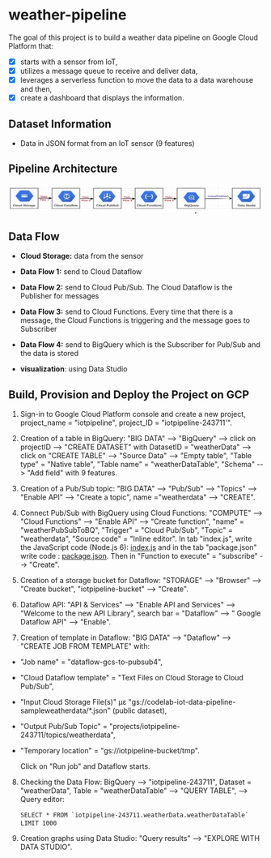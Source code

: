 # weather-pipeline

The goal of this project is to build a weather data pipeline on Google Cloud Platform that:
- [x] starts with a sensor from IoT, 
- [x] utilizes a message queue to receive and deliver data, 
- [x] leverages a serverless function to move the data to a data warehouse and then, 
- [x] create a dashboard that displays the information. 

## Dataset Information ##
- Data in JSON format from an IoT sensor (9 features)



## Pipeline Architecture ##

![pipeline](https://github.com/ioantsep/weather-pipeline/blob/main/pipeline.png)



## **Data Flow** ##
- __Cloud Storage:__ data from the sensor

- __Data Flow 1:__ send to Cloud Dataflow

- __Data Flow 2:__ send to Cloud Pub/Sub. The Cloud Dataflow is the Publisher for messages 

- __Data Flow 3:__ send to Cloud Functions. Every time that there is a message, the Cloud Functions is triggering and the message goes to Subscriber

- __Data Flow 4:__ send to BigQuery which is the  Subscriber for Pub/Sub and the data is stored

- __visualization__: using Data Studio


## **Build, Provision and Deploy the Project on GCP** ##
1. Sign-in to Google Cloud Platform console and create a new project, project_name = "iotpipeline", project_ID = "iotpipeline-243711'".

2. Creation of a table in BigQuery: "BIG DATA" --> "BigQuery" --> click on projectID --> "CREATE DATASET" with DatasetID = "weatherData" -->  click on "CREATE   TABLE" --> "Source Data" --> "Empty table", "Table type" = "Native table", "Table name" = "weatherDataTable", "Schema" --> "Add field" with 9 features. 

3. Creation of a Pub/Sub topic: "BIG DATA" --> "Pub/Sub" --> "Topics" --> "Enable API" --> "Create a topic", name ="weatherdata" --> "CREATE". 

4. Connect Pub/Sub with BigQuery using Cloud Functions: "COMPUTE" --> "Cloud Functions" --> "Enable API" --> "Create function", "name" = "weatherPubSubToBQ", "Trigger" = "Cloud Pub/Sub", "Topic" = "weatherdata", "Source code" = "Inline editor". In tab "index.js", write the JavaScript code (Node.js 6): [index.js](https://github.com/ioantsep/weather-pipeline/blob/main/index.js) and in the tab "package.json" write code : 	[package.json](https://github.com/ioantsep/weather-pipeline/blob/main/package.json). Then in "Function to execute" = "subscribe" --> "Create".	
	
5. Creation of a storage bucket for Dataflow: "STORAGE" --> "Browser" --> "Create bucket", "iotpipeline-bucket" --> "Create".

6. Dataflow API: "API & Services" --> "Enable API and Services" --> "Welcome to the new API Library", search bar = "Dataflow" --> " Google Dataflow API" --> "Enable".

7. Creation of template in Dataflow: "BIG DATA" --> "Dataflow" --> "CREATE JOB FROM TEMPLATE" with:
 - "Job name" = "dataflow-gcs-to-pubsub4", 
 - "Cloud Dataflow template" = "Text Files on Cloud Storage to Cloud Pub/Sub",
 - "Input Cloud Storage File(s)" με "gs://codelab-iot-data-pipeline-sampleweatherdata/*.json" (public dataset), 
 - "Output Pub/Sub Topic" = "projects/iotpipeline-243711/topics/weatherdata", 
 - "Temporary location" = "gs://iotpipeline-bucket/tmp".
 
   Click on "Run job" and Dataflow starts.

8. Checking the Data Flow: BigQuery --> "iotpipeline-243711", Dataset = "weatherData", Table = "weatherDataTable" --> "QUERY TABLE", --> Query editor: 		
	```
	SELECT * FROM `iotpipeline-243711.weatherData.weatherDataTable` LIMIT 1000	
	```

9. Creation graphs using Data Studio: "Query results" --> "EXPLORE WITH DATA STUDIO".

